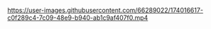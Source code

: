 



https://user-images.githubusercontent.com/66289022/174016617-c0f289c4-7c09-48e9-b940-ab1c9af407f0.mp4

